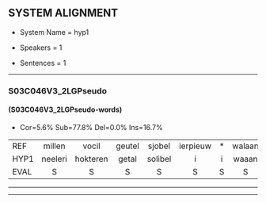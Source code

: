 
## SYSTEM ALIGNMENT

- System Name = hyp1

- Speakers = 1

- Sentences = 1

---

### S03C046V3_2LGPseudo

#### (S03C046V3_2LGPseudo-words)

- Cor=5.6%	Sub=77.8%	Del=0.0%	Ins=16.7%

|  |  |  |  |  |  |  |  |  |  |  |  |  |  |  |  |  |  |  |  |  |  |  |  |  |  |  |  |  |  |  |  |  |  |  |  |  |  |  |  |  |  |  |  |  |  |  |  |  |  |  |  |  |  |  |
|:--- |:---:|:---:|:---:|:---:|:---:|:---:|:---:|:---:|:---:|:---:|:---:|:---:|:---:|:---:|:---:|:---:|:---:|:---:|:---:|:---:|:---:|:---:|:---:|:---:|:---:|:---:|:---:|:---:|:---:|:---:|:---:|:---:|:---:|:---:|:---:|:---:|:---:|:---:|:---:|:---:|:---:|:---:|:---:|:---:|:---:|:---:|:---:|:---:|:---:|:---:|:---:|:---:|:---:|:---:|
| REF | millen | vocil | geutel | sjobel | ierpieuw | * | walaan | erke | * | haweel |  |  |  |  | saarweng | gevicht | eemde | bepoud | orstalk | * | veten | gefouw | vurpaand | * | nizung | fiewon | kneurem | vawaai | strellen | zwieten | foetbans | * | oonste |  |  |  |  |  | muider | grijnken | schielstaug | prilsood | vloender | milste | veurder | kloeien | ulen | orponk | schodig | ijpo | menuur | spreikje | hiffreeuw | wooien |
| HYP1 | neeleri | hokteren | getal | solibel | i | i | waaan | erke | ha | haweel | sarwen | gevliest | eenda | bepaald | ost | telk | heten | gefel | heerpant | heer | nizig | i | van | eren | vanwa | s | dere | leggen | zweten | voed | bel | dhans | oonste | neder | renken | sheelstau | bril | tort | do | der | wilfta | heker | no | ee | le | orpolk | shodisch | epel | nenier | sprekje | i | van | jij | booien |
| EVAL | S | S | S | S | S | S | S |  | S |  | I | I | I | I | S | S | S | S | S | S | S | S | S | S | S | S | S | S | S | S | S | S |  | I | I | I | I | I | S | S | S | S | S | S | S | S | S | S | S | S | S | S | S | S |
---

---
